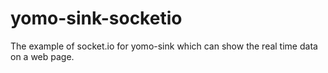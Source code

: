# yomo-sink-socketio
The example of socket.io for yomo-sink which can show the real time data on a web page.
